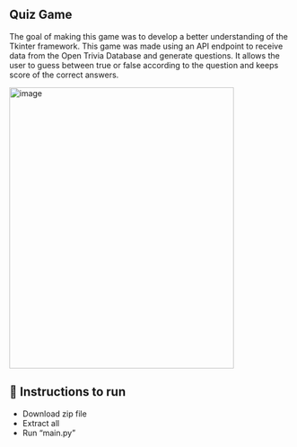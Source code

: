 ## Quiz Game
The goal of making this game was to develop a better understanding of the Tkinter framework. This game was made using an API endpoint to receive data from the Open Trivia Database and generate questions. It allows the user to guess between true or false according to the question and keeps score of the correct answers.

 <img width="400" height="500" alt="image" src="https://github.com/user-attachments/assets/a767e9f4-de51-4e53-8469-c3547c125215" />


## 🚀 Instructions to run 
-	Download zip file
-	Extract all 
-	Run “main.py”

